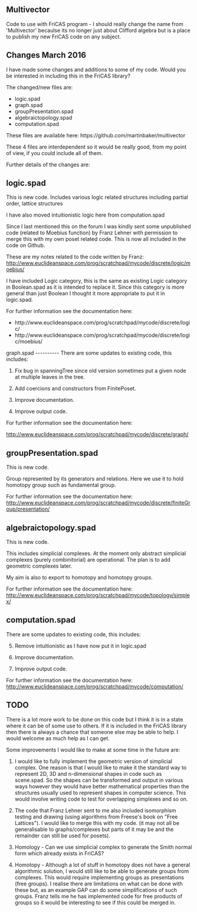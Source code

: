 Multivector
-----------
Code to use with FriCAS program - I should really change the name from 'Multivector' becaulse its no longer just about Clifford algebra but is a place to publish my new FriCAS code on any subject.

Changes March 2016
------------------
I have made some changes and additions to some of my code. Would you be interested in including this in the FriCAS library?

The changed/new files are:

<ul>
  <li>logic.spad</li>
  <li>graph.spad</li>
  <li>groupPresentation.spad</li>
  <li>algebraictopology.spad</li>
  <li>computation.spad</li>
</ul>
These files are available here:
https://github.com/martinbaker/multivector

These 4 files are interdependent so it would be really good, from my point of view, if you could include all of them.

Further details of the changes are:

logic.spad
----------
This is new code. Includes various logic related structures including partial order, lattice structures

I have also moved intuitionistic logic here from computation.spad

Since I last mentioned this on the forum I was kindly sent some unpublished code (related to Moebius function) by Franz Lehner with permission to merge this with my own poset related code. This is now all included in the code on Github.

These are my notes related to the code written by Franz:
http://www.euclideanspace.com/prog/scratchpad/mycode/discrete/logic/moebius/

I have included Logic category, this is the same as existing Logic
category in Boolean.spad as it is intended to replace it. Since this
category is more general than just Boolean I thought it more appropriate
to put it in logic.spad. 

For further information see the documentation here:<ul>
  <li>http://www.euclideanspace.com/prog/scratchpad/mycode/discrete/logic/</li>
  <li>http://www.euclideanspace.com/prog/scratchpad/mycode/discrete/logic/moebius/</li>
</ul>
graph.spad
----------
There are some updates to existing code, this includes:

1) Fix bug in spanningTree since old version sometimes put a given node at multiple leaves in the tree.

2) Add coercions and constructors from FinitePoset.

3) Improve documentation.

4) Improve output code.

For further information see the documentation here:

http://www.euclideanspace.com/prog/scratchpad/mycode/discrete/graph/

groupPresentation.spad
----------------------
This is new code.

Group represented by its generators and relations.
Here we use it to hold homotopy group such as fundamental group.

For further information see the documentation here:
http://www.euclideanspace.com/prog/scratchpad/mycode/discrete/finiteGroup/presentation/

algebraictopology.spad
----------------------
This is new code.

This includes simplicial complexes. At the moment only abstract simplicial complexes (purely combinitorial) are operational. The plan is to add geometric complexes later.

My aim is also to export to homotopy and homotopy groups.

For further information see the documentation here:
http://www.euclideanspace.com/prog/scratchpad/mycode/topology/simplex/

computation.spad
----------------
There are some updates to existing code, this includes:

5) Remove intuitionistic as I have now put it in logic.spad

6) Improve documentation.

7) Improve output code.

For further information see the documentation here:
http://www.euclideanspace.com/prog/scratchpad/mycode/computation/

TODO
----
There is a lot more work to be done on this code but I think it is in a state where it can be of some use to others. If it is included in the FriCAS library then there is always a chance that someone else may be able to help. I would welcome as much help as I can get.

Some improvements I would like to make at some time in the future are:

1) I would like to fully implement the geometric version of simplicial complex. One reason is that I would like to make it the standard way to represent 2D, 3D and n-dimensional shapes in code such as scene.spad. So the shapes can be transformed and output in various ways however they would have better mathematical properties than the structures usually used to represent shapes in computer science. This would involve writing code to test for overlapping simplexes and so on.

2) The code that Franz Lehner sent to me also included isomorphism testing and drawing (using algorithms from Freese's book on "Free Lattices"). I would like to merge this with my code. (it may not all be generalisable to graphs/complexes but parts of it may be and the remainder can still be used for posets).

3) Homology - Can we use simplicial complex to generate the Smith normal form which already exists in FriCAS?

4) Homotopy - Although a lot of stuff in homotopy does not have a general algorithmic solution, I would still like to be able to generate groups from complexes. This would require implementing groups as presentations (free groups). I realise there are limitations on what can be done with these but, as an example GAP can do some simplifications of such groups. Franz tells me he has implemented code for free products of groups so it would be interesting to see if this could be merged in.


